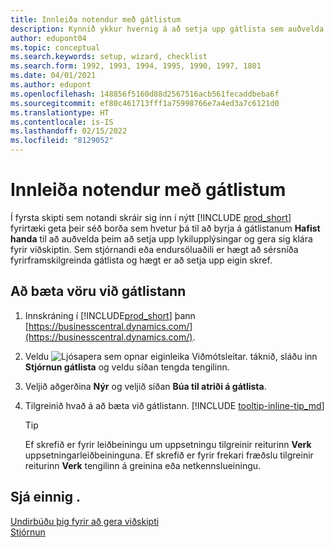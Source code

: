 ```yaml
---
title: Innleiða notendur með gátlistum
description: Kynnið ykkur hvernig á að setja upp gátlista sem auðvelda notendum að koma sér af stað í Business Central.
author: edupont04
ms.topic: conceptual
ms.search.keywords: setup, wizard, checklist
ms.search.form: 1992, 1993, 1994, 1995, 1990, 1997, 1801
ms.date: 04/01/2021
ms.author: edupont
ms.openlocfilehash: 148856f5160d88d2567516acb561fecaddbeba6f
ms.sourcegitcommit: ef80c461713fff1a75998766e7a4ed3a7c6121d0
ms.translationtype: HT
ms.contentlocale: is-IS
ms.lasthandoff: 02/15/2022
ms.locfileid: "8129052"
---
```

# <a name="onboard-users-with-checklists"></a>Innleiða notendur með gátlistum

Í fyrsta skipti sem notandi skráir sig inn í nýtt [!INCLUDE [prod_short](includes/prod_short.md)] fyrirtæki geta þeir séð borða sem hvetur þá til að byrja á gátlistanum **Hafist handa** til að auðvelda þeim að setja upp lykilupplýsingar og gera sig klára fyrir viðskiptin. Sem stjórnandi eða endursöluaðili er hægt að sérsníða fyrirframskilgreinda gátlista og hægt er að setja upp eigin skref.

## <a name="to-add-an-item-to-the-checklist"></a>Að bæta vöru við gátlistann

1. Innskráning í [!INCLUDE[prod_short](includes/prod_short.md)] þann [https://businesscentral.dynamics.com/](https://businesscentral.dynamics.com/).

2. Veldu ![Ljósapera sem opnar eiginleika Viðmótsleitar.](media/ui-search/search_small.png "Segðu mér hvað þú vilt gera") táknið, sláðu inn **Stjórnun gátlista** og veldu síðan tengda tengilinn.  

3. Veljið aðgerðina **Nýr** og veljið síðan **Búa til atriði á gátlista**.  

4. Tilgreinið hvað á að bæta við gátlistann. [!INCLUDE [tooltip-inline-tip_md](includes/tooltip-inline-tip_md.md)]

    > [!TIP]
    > Ef skrefið er fyrir leiðbeiningu um uppsetningu tilgreinir reiturinn **Verk** uppsetningarleiðbeininguna. Ef skrefið er fyrir frekari fræðslu tilgreinir reiturinn **Verk** tengilinn á greinina eða netkennslueiningu.

## <a name="see-also"></a>Sjá einnig .

[Undirbúðu þig fyrir að gera viðskipti](ui-get-ready-business.md)  
[Stjórnun](admin-setup-and-administration.md)  
